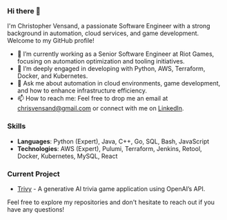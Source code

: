 ### Hi there 👋

I'm Christopher Vensand, a passionate Software Engineer with a strong background in automation, cloud services, and game development. Welcome to my GitHub profile!

- 🔭 I’m currently working as a Senior Software Engineer at Riot Games, focusing on automation optimization and tooling initiatives.
- 🌱 I’m deeply engaged in developing with Python, AWS, Terraform, Docker, and Kubernetes.
- 💬 Ask me about automation in cloud environments, game development, and how to enhance infrastructure efficiency.
- 📫 How to reach me: Feel free to drop me an email at chrisvensand@gmail.com or connect with me on [LinkedIn](https://linkedin.com/in/chrisvensand).

### Skills
- **Languages**: Python (Expert), Java, C++, Go, SQL, Bash, JavaScript
- **Technologies**: AWS (Expert), Pulumi, Terraform, Jenkins, Retool, Docker, Kubernetes, MySQL, React

### Current Project
- [Trivy](https://trivy.fun) - A generative AI trivia game application using OpenAI’s API.

Feel free to explore my repositories and don't hesitate to reach out if you have any questions!
